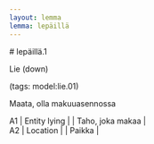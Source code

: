 ```yaml
---
layout: lemma
lemma: lepäillä
---
```


<div class="sense">
# <span class="sensename">lepäillä.1</span>

<span class="description">Lie (down)</span>

(tags: model:lie.01)

<span class="description">Maata, olla makuuasennossa</span>

A1 | Entity lying |   | Taho, joka makaa |  
A2 | Location |   | Paikka |  

</div>


